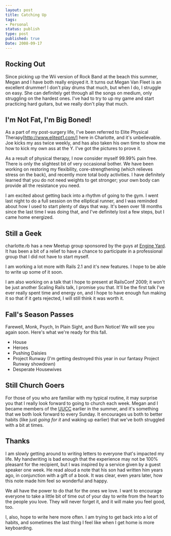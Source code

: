 ```yaml
---
layout: post
title: Catching Up
tags:
- Personal
status: publish
type: post
published: true
Date: 2008-09-17
---
```


## Rocking Out

Since picking up the Wii version of Rock Band at the beach this summer, Megan and I have both really enjoyed it.  It turns out Megan Van Fleet is an excellent drummer!  I don't play drums that much, but when I do, I struggle on easy.  She can definitely get through all the songs on medium, only struggling on the hardest ones.  I've had to try to up my game and start practicing hard guitars, but we really don't play that much.</p>

## I'm Not Fat, I'm Big Boned!

As a part of my post-surgery life, I've been referred to Elite Physical Therapy[http://www.elitept1.com/] here in Charlotte, and it's unbelievable.  Joe kicks my ass twice weekly, and has also taken his own time to show me how to kick my own ass at the Y.  I've got the pictures to prove it.

As a result of physical therapy, I now consider myself 99.99% pain free.  There is only the slightest bit of very occasional bother.  We have been working on restoring my flexibility, core-strengthening (which relieves stress on the back), and recently more total body activities.  I have definitely learned that you do not need weights to get stronger; your own body can provide all the resistance you need.

I am excited about getting back into a rhythm of going to the gym.  I went last night to do a full session on the elliptical runner, and I was reminded about how I used to start plenty of days that way.  It's been over 18 months since the last time I was doing that, and I've definitely lost a few steps, but I came home energized.


## Still a Geek

charlotte.rb has a new Meetup group sponsored by the guys at [Engine Yard](http://www.engineyard.com/).  It has been a bit of a relief to have a chance to participate in a professional group that I did not have to start myself.

I am working a lot more with Rails 2.1 and it's new features.  I hope to be able to write up some of it soon.

I am also working on a talk that I hope to present at RailsConf 2009; it won't be just another Scaling Rails talk, I promise you that.  It'll be the first talk I've ever really spent time and energy on, and I hope to have enough fun making it so that if it gets rejected, I will still think it was worth it.


## Fall's Season Passes


Farewell, Monk, Psych, In Plain Sight, and Burn Notice!  We will see you again soon.  Here's what we're ready for this fall.

* House
* Heroes
* Pushing Daisies
* Project Runway (I'm getting destroyed this year in our fantasy Project Runway showdown)
* Desperate Housewives

## Still Church Goers

For those of you who are familiar with my typical routine, it may surprise you that I really look forward to going to church each week.  Megan and I became members of the [UUCC](http://www.uuccharlotte.org/) earlier in the summer, and it's something that we both look forward to every Sunday.  It encourages us both to better habits (like just *going for it* and waking up earlier) that we've both struggled with a bit at times.


## Thanks

I am slowly getting around to writing letters to everyone that's impacted my life.  My handwriting is bad enough that the experience may not be 100% pleasant for the recipient, but I was inspired by a service given by a guest speaker one week.  He read aloud a note that his son had written him years ago, in conjunction with a gift of a book.  It was clear, even years later, how this note made him feel so wonderful and happy.

We all have the power to do that for the ones we love.  I want to encourage everyone to take a little bit of time out of your day to write from the heart to the people you love.  They will never forget it, and it will make you feel good, too.

I, also, hope to write here more often.  I am trying to get back into a lot of habits, and sometimes the last thing I feel like when I get home is more keyboarding.
